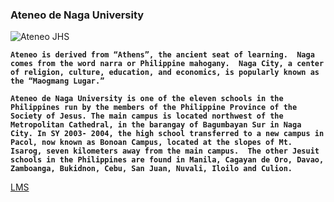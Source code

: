 ### Ateneo de Naga University

![Ateneo JHS](https://jhsportal.adnu.edu.ph/pluginfile.php/17657/mod_page/content/5/half_certificate_d.jpg)

**`Ateneo is derived from “Athens”, the ancient seat of learning.  Naga comes from the word narra or Philippine mahogany.  Naga City, a center of religion, culture, education, and economics, is popularly known as the “Maogmang Lugar.”`**

**`Ateneo de Naga University is one of the eleven schools in the Philippines run by the members of the Philippine Province of the Society of Jesus. The main campus is located northwest of the Metropolitan Cathedral, in the barangay of Bagumbayan Sur in Naga City. In SY 2003- 2004, the high school transferred to a new campus in Pacol, now known as Bonoan Campus, located at the slopes of Mt. Isarog, seven kilometers away from the main campus.  The other Jesuit schools in the Philippines are found in Manila, Cagayan de Oro, Davao, Zamboanga, Bukidnon, Cebu, San Juan, Nuvali, Iloilo and Culion.`**


[LMS](https://jhsportal.adnu.edu.ph)
